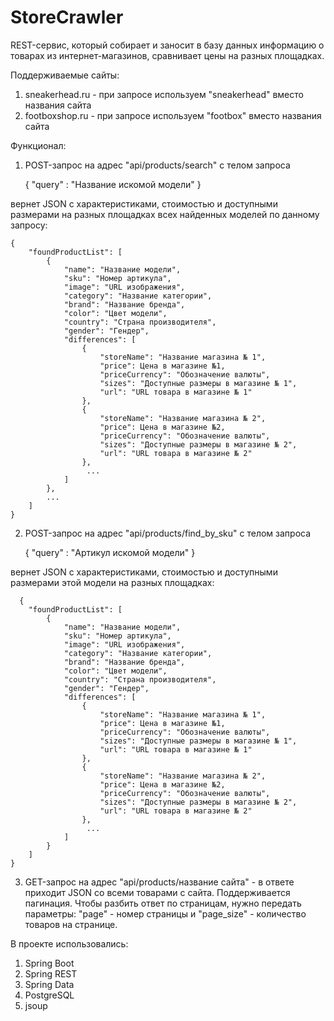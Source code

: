 # StoreCrawler
REST-сервис, который собирает и заносит в базу данных информацию о товарах из
интернет-магазинов, сравнивает цены на разных площадках.

Поддерживаемые сайты:
1. sneakerhead.ru - при запросе используем "sneakerhead" вместо
названия сайта
2. footboxshop.ru - при запросе используем "footbox" вместо названия
сайта

Функционал:
1. POST-запрос на адрес "api/products/search" с телом запроса
   

      {
         "query" : "Название искомой модели"
      }


вернет JSON с характеристиками, стоимостью и доступными размерами на разных площадках всех
найденных моделей по данному запросу:

    {
        "foundProductList": [
            {
                "name": "Название модели",
                "sku": "Номер артикула",
                "image": "URL изображения",
                "category": "Название категории",
                "brand": "Название бренда",
                "color": "Цвет модели",
                "country": "Страна производителя",
                "gender": "Гендер",
                "differences": [
                    {
                        "storeName": "Название магазина № 1",
                        "price": Цена в магазине №1,
                        "priceCurrency": "Обозначение валюты",
                        "sizes": "Доступные размеры в магазине № 1",
                        "url": "URL товара в магазине № 1"
                    },
                    {
                        "storeName": "Название магазина № 2",
                        "price": Цена в магазине №2,
                        "priceCurrency": "Обозначение валюты",
                        "sizes": "Доступные размеры в магазине № 2",
                        "url": "URL товара в магазине № 2"
                    },
                     ...
                ]
            },
            ...
        ]
    }

2. POST-запрос на адрес "api/products/find_by_sku" с телом запроса


      {
         "query" : "Артикул искомой модели"
      }


вернет JSON с характеристиками, стоимостью и доступными размерами этой модели на разных
площадках:

      {
        "foundProductList": [
            {
                "name": "Название модели",
                "sku": "Номер артикула",
                "image": "URL изображения",
                "category": "Название категории",
                "brand": "Название бренда",
                "color": "Цвет модели",
                "country": "Страна производителя",
                "gender": "Гендер",
                "differences": [
                    {
                        "storeName": "Название магазина № 1",
                        "price": Цена в магазине №1,
                        "priceCurrency": "Обозначение валюты",
                        "sizes": "Доступные размеры в магазине № 1",
                        "url": "URL товара в магазине № 1"
                    },
                    {
                        "storeName": "Название магазина № 2",
                        "price": Цена в магазине №2,
                        "priceCurrency": "Обозначение валюты",
                        "sizes": "Доступные размеры в магазине № 2",
                        "url": "URL товара в магазине № 2"
                    },
                     ...
                ]
            }
        ]
    }

3. GET-запрос на адрес "api/products/название сайта" - в ответе
   приходит JSON со всеми товарами с сайта. Поддерживается пагинация. Чтобы
   разбить ответ по страницам, нужно передать параметры: "page" - номер
   страницы и "page_size" - количество товаров на странице.

В проекте использовались:
1. Spring Boot
2. Spring REST
3. Spring Data
4. PostgreSQL
5. jsoup